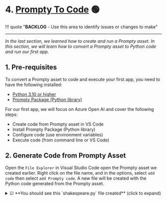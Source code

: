 # 4. [Prompty To Code](https://www.prompty.ai/docs/getting-started/prompty-to-code) 🟢

!!! quote "**BACKLOG** - Use this area to identify issues or changes to make"

---

_In the last section, we learned how to create and run a Prompty asset. In this section, we will learn how to convert a Prompty asset to Python code and run our first app._

## 1. Pre-requisites

To convert a Prompty asset to code and execute your first app, you need to have the following installed:

- [Python 3.10 or higher](https://www.python.org/downloads/)
- [Prompty Package (Python library)](https://pypi.org/project/prompty/)


For our first app, we will focus on Azure Open AI and cover the following steps:
- Create code from Prompty asset in VS Code
- Install Prompty Package (Python library)
- Configure code (use environment variables)
- Execute code (from command line or VS Code)


## 2. Generate Code from Prompty Asset
Open the `File Explorer` in Visual Studio Code open the Prompty asset we created earlier. Right click on the file name, and in the options, select `add code` then select `add Prompty code`. A new file will be created with the Python code generated from the Prompty asset.
<details>
<summary> ☑ **You should see this `shakespeare.py` file created** (click to expand) </summary>
```python
import json
import prompty
# to use the azure invoker make 
# sure to install prompty like this:
# pip install prompty[azure]
import prompty.azure
from prompty.tracer import trace, Tracer, console_tracer, PromptyTracer

# add console and json tracer:
# this only has to be done once
# at application startup
Tracer.add("console", console_tracer)
json_tracer = PromptyTracer()
Tracer.add("PromptyTracer", json_tracer.tracer)

# if your prompty file uses environment variables make
# sure they are loaded properly for correct execution

@trace
def run(    
      question: any
) -> str:

  # execute the prompty file
  result = prompty.execute(
    "shakespeare.prompty", 
    inputs={
      "question": question
    }
  )

  return result

if __name__ == "__main__":
   json_input = '''{
  "question": "Please write a short text inviting friends to a Game Night."
}'''
   args = json.loads(json_input)

   result = run(**args)
   print(result)
```
</details>

## 3. Install Prompty Runtime
When you run the code generated, you will receive the error ``ModuleNotFoundError: No module named 'prompty'``. To resolve this, you need to install the Prompty runtime. The runtime supports different invokers that you can customize based on your needs. In this example, we are using Azure OpenAI API, therefore, we will need to install the ``azure`` invoker. Run the following command in your terminal:

``` pip install prompty[azure] ```

The Prompty Package is a Python runtime that allows you to run your prompts in Python. It is available as a Python package and can be installed using `pip`. 
Depending on the type of prompt you are running, you may need to install additional dependencies. The runtime is designed to be extensible and can be customized to fit your needs.

## 4. Configure environment variables

In the code generated, we will need to load our environment variables to connect our Azure OpenAI API and generate an output. As we had already created the ``.env`` file, you can load the environment variables in your code by adding the following code snippet at the top of your code:

```python
from dotenv import load_dotenv
load_dotenv()
```

## 5. Execute the code
You can now run the code by either clicking on the ``run`` button on VS Code or executing the following command in your terminal:

```python shakespeare.py```

<details>
<summary>☑ **You should see this as part of the sample response from the python run** (click to expand)</summary>

```json
Ending execute
result:
"Hark, dear friends! \n\nWith mirth and cheer, I extend a joyous summons unto thee for a night of merry games and friendly rivalry. Let us gather under yon stars at my abode this coming eve, and partake in laughter and revelry most grand. Come, let the spirit of camaraderie guide thy steps to my door, as we engage in diversions that shall bind our hearts in jocund fellowship.\n\nPray, grant me the boon of thy presence. The hour of merriment awaiteth us!\n\nFaithfully thine,  \n[Thy Name]"
Ending run
Hark, dear friends! 

With mirth and cheer, I extend a joyous summons unto thee for a night of merry games and friendly rivalry. Let us gather under yon stars at my abode this coming eve, and partake in laughter and revelry most grand. Come, let the spirit of camaraderie guide thy steps to my door, as we engage in diversions that shall bind our hearts in jocund fellowship.

Pray, grant me the boon of thy presence. The hour of merriment awaiteth us!

Faithfully thine,  
[Thy Name]
```
</details>


## 6. How Python code works

1. The ``.py`` code generated first imports the necessary modules and libraries. 

<details>
<summary>☑ **Code importing Prompty, json and Prompty tracer** (click to expand)</summary>
```python
import json
import prompty
# to use the azure invoker make 
# sure to install prompty like this:
# pip install prompty[azure]
import prompty.azure
from prompty.tracer import trace, Tracer, console_tracer, PromptyTracer
```
</details>

2. Next, we add observability using the tracer, allowing you to monitor the execution of the Prompty asset and log the output generated. The next section explains observability and how it works.
<details>
<summary>☑ **Code adding observability using the Prompty tracer** (click to expand)</summary>
```python
# add console and json tracer:
# this only has to be done once
# at application startup
Tracer.add("console", console_tracer)
json_tracer = PromptyTracer()
Tracer.add("PromptyTracer", json_tracer.tracer)
```
</details>

3. Next, we configure the environment variables to connect to the Azure OpenAI API. The code snippet below loads the environment variables from the ``.env`` file.

<details>
<summary>☑ **Code loading the environment variables** (click to expand)</summary>
```python
# if your prompty file uses environment variables make
# sure they are loaded properly for correct execution
from dotenv import load_dotenv
load_dotenv()
```
</details>


4. Next, we define a function that executes the Prompty asset. The function takes the question as an input and returns the response generated by the Prompty asset. 
<details>
<summary>☑ **Function that executes the Prompty asset** (click to expand)</summary>
```python
@trace
def run(    
      question: any
) -> str:

  # execute the prompty file
  result = prompty.execute(
    "shakespeare.prompty", 
    inputs={
      "question": question
    }
  )

  return result
```
</details>

5. The code also includes a main execution block that loads the input from the prompty file and calls the function to execute the Prompty asset. The result is printed to the console.

<details>
<summary>☑ **Main execution code block** (click to expand)</summary>
```python
if __name__ == "__main__":
   json_input = '''{
  "question": "Please write a short text inviting friends to a Game Night."
}'''
   args = json.loads(json_input)

   result = run(**args)
```
</details>






## 7. Additional supported runtimes

The Prompty runtime supports additional runtimes, including frameworks such as [LangChain](/docs/tutorials/using-langchain), and [Semantic Kernel](/docs/tutorials/using-semantic-kernel). In the [tutorials](/docs/tutorials) section, we will cover how to generate code from Prompty assets using these runtimes. (coming soon)


---
[Want to Contribute To the Project?](/docs/contributing/) - _Updated Guidance Coming Soon_.
